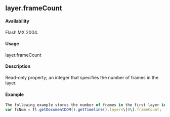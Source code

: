 ## layer.frameCount

#### Availability

Flash MX 2004.

#### Usage

layer.frameCount

#### Description

Read-only property; an integer that specifies the number of frames in the layer.

#### Example

```javascript
The following example stores the number of frames in the first layer in the fcNum variable:
var fcNum = fl.getDocumentDOM().getTimeline().layers\[0\].frameCount;

```